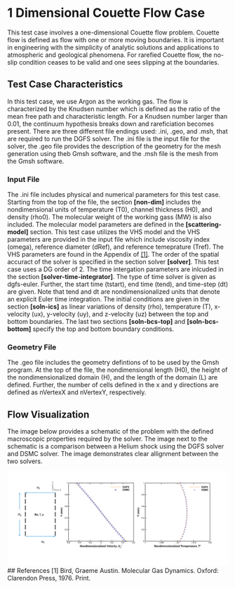 # 1 Dimensional Couette Flow Case
This test case involves a one-dimensional Couette flow problem. Couette flow is defined as flow with one or more moving boundaries. It is important in engineering with the simplicity of analytic solutions and applications to atmospheric and geological phenomena. For rarefied Couette flow, the no-slip condition ceases to be valid and one sees slipping at the boundaries. 

## Test Case Characteristics 
In this test case, we use Argon as the working gas. The flow is characterized by the Knudsen number which is defined as the ratio of the mean free path and characteristic length. For a Knudsen number larger than 0.01, the continuum hypothesis breaks down and rareficiation becomes present. There are three different file endings used: .ini, .geo, and .msh, that are required to run the DGFS solver. The .ini file is the input file for the solver, the .geo file provides the description of the geometry for the mesh generation using theb Gmsh software, and the .msh file is the mesh from the Gmsh software.  
### Input File 
The .ini file includes physical and numerical parameters for this test case. Starting from the top of the file, the section **[non-dim]** includes the nondimensional units of temperature (T0), channel thickness (H0), and density (rho0). The molecular weight of the working gass (MW) is also included. The molecular model parameters are defined in the **[scattering-model]** section. This test case utilizes the VHS model and the VHS parameters are provided in the input file which include viscosity index (omega), reference diameter (dRef), and reference temeprature (Tref). The VHS parameters are found in the Appendix of  [[1]](#1). The order of the spatial accuract of the solver is specified in the section solver **[solver]**. This test case uses a DG order of 2. The time intergation parameters are inlcuded in the section **[solver-time-integrator]**. The type of time solver is given as dgfs-euler. Further, the start time (tstart), end time (tend), and time-step (dt) are given. Note that tend and dt are nondimensionalized units that denote an explicit Euler time integration. The initial conditions are given in the section **[soln-ics]** as linear variations of density (rho), temperature (T), x-velocity (ux), y-velocity (uy), and z-velocity (uz) between the top and bottom boundaries. The last two sections **[soln-bcs-top]** and **[soln-bcs-bottom]** specify the top and bottom boundary conditions. 

### Geometry File 
The .geo file includes the geometry defintions of to be used by the Gmsh program. At the top of the file, the nondimensional length (H0), the height of the nondimensionalized domain (H), and the length of the domain (L) are defined. Further, the number of cells defined in the x and y directions are defined as nVertexX and nVertexY, respectively. 

## Flow Visualization 
The image below provides a schematic of the problem with the defined macroscopic properties required by the solver. The image next to the schematic is a comparison between a Helium shock using the DGFS solver and DSMC solver. The image demonstrates clear allignment between the two solvers. 

<img src="./Resources/CouetteFlowVIsualization.png" alt="CouetteFlowVIsualization" width="800"/>
## References
<a id="1">[1]</a> 
Bird, Graeme Austin. Molecular Gas Dynamics. Oxford: Clarendon Press, 1976. Print.
